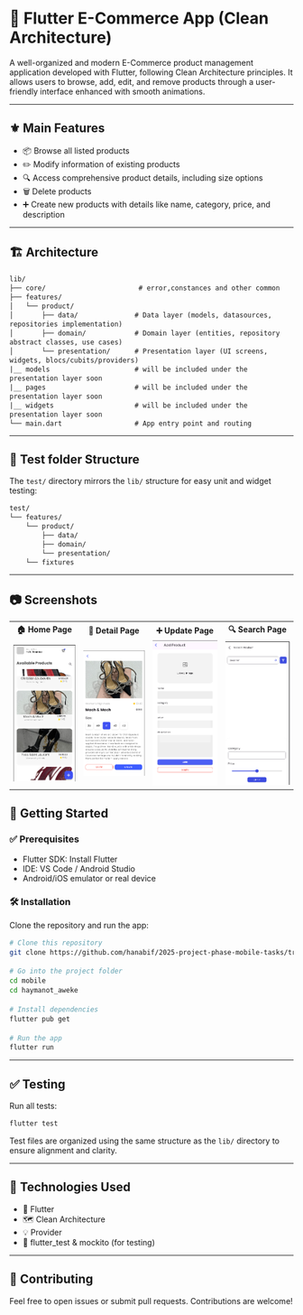 
# :iphone: Flutter E-Commerce App (Clean Architecture)

A well-organized and modern E-Commerce product management application developed with Flutter, following Clean Architecture principles. It allows users to browse, add, edit, and remove products through a user-friendly interface enhanced with smooth animations.

---

## :fleur_de_lis: Main Features

- 📦 Browse all listed products 
- ✏️ Modify information of existing products
- 🔍 Access comprehensive product details, including size options 
- 🗑️ Delete products  
- ➕ Create new products with details like name, category, price, and description
 

---

## :building_construction: Architecture



```
lib/
├── core/                       # error,constances and other common 
├── features/
│   └── product/
│       ├── data/              # Data layer (models, datasources, repositories implementation)
│       ├── domain/            # Domain layer (entities, repository abstract classes, use cases)
│       └── presentation/      # Presentation layer (UI screens, widgets, blocs/cubits/providers)
|__ models                     # will be included under the presentation layer soon
|__ pages                      # will be included under the presentation layer soon
|__ widgets                    # will be included under the presentation layer soon
└── main.dart                  # App entry point and routing
```

---

## 📂 Test folder Structure

The `test/` directory mirrors the `lib/` structure for easy unit and widget testing:

```
test/
└── features/
    └── product/
        ├── data/
        ├── domain/
        └── presentation/
    └── fixtures
```

---
## :camera: Screenshots


<table>
  <tr>
    <th>🏠 Home Page</th>
    <th>📄 Detail Page</th>
    <th>➕ Update Page</th>
    <th>🔍 Search Page</th>
  </tr>
  <tr>
    <td><img src="assets/screenshots/home.png" alt="Home Page" width="200"/></td>
    <td><img src="assets/screenshots/detail.png" alt="Detail Page" width="200"/></td>
    <td><img src="assets/screenshots/add.png" alt="Update Page" width="200"/></td>
    <td><img src="assets/screenshots/search.png" alt="Search Page" width="200"/></td>
  </tr>
</table>


## 🚀 Getting Started

### ✅ Prerequisites

- Flutter SDK: Install Flutter  
- IDE: VS Code / Android Studio  
- Android/iOS emulator or real device  

### 🛠️ Installation

Clone the repository and run the app:

```bash
# Clone this repository
git clone https://github.com/hanabif/2025-project-phase-mobile-tasks/tree/main/mobile/haymanot_aweke

# Go into the project folder
cd mobile
cd haymanot_aweke

# Install dependencies
flutter pub get

# Run the app
flutter run
```

---

## ✅ Testing

Run all tests:

```bash
flutter test
```

Test files are organized using the same structure as the `lib/` directory to ensure alignment and clarity.

---

## 🧩 Technologies Used

- 🧱 Flutter  
- 🗺 Clean Architecture  
- 💡 Provider  
- 🧪 flutter_test & mockito (for testing)  

---

## 🤝 Contributing

Feel free to open issues or submit pull requests. Contributions are welcome!
